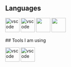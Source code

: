 ## Languages
<p align='left'>
<img src="https://cdn.jsdelivr.net/gh/devicons/devicon/icons/python/python-original-wordmark.svg" alt="vscode" width="45" height="45"/>
<img src="https://cdn.jsdelivr.net/gh/devicons/devicon/icons/mysql/mysql-original-wordmark.svg" alt="vscode" width="45" height="45"/>
<img src="https://cdn.rawgit.com/awesome-spark/awesome-spark/f78a16db/spark-logo-trademark.svg" width="45" height="45">
<img src="https://www.rstudio.com/wp-content/uploads/2018/10/RStudio-Logo-white.svg" width="45" height="45">
</p>
## Tools I am using
<p align='left'>
<img src="https://cdn.jsdelivr.net/gh/devicons/devicon/icons/jupyter/jupyter-original-wordmark.svg" alt="vscode" width="45" height="45"/>
<img src="https://cdn.jsdelivr.net/gh/devicons/devicon/icons/vscode/vscode-original.svg" alt="vscode" width="45" height="45"/>
</p>

